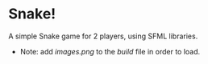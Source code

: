 # Snake!
A simple Snake game for 2 players, using SFML libraries.
* Note: add _images.png_ to the _build_ file in order to load.
